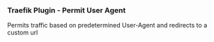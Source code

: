 ### Traefik Plugin - Permit User Agent

Permits traffic based on predetermined User-Agent and redirects to a custom url
